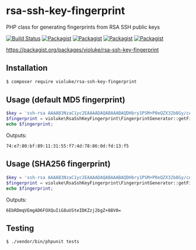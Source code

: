 # rsa-ssh-key-fingerprint
PHP class for generating fingerprints from RSA SSH public keys

[![Build Status](https://travis-ci.org/violuke/rsa-ssh-key-fingerprint.svg?branch=master)](https://travis-ci.org/violuke/rsa-ssh-key-fingerprint)
[![Packagist](https://img.shields.io/packagist/v/violuke/rsa-ssh-key-fingerprint.svg?maxAge=2592000)](https://github.com/violuke/rsa-ssh-key-fingerprint)
[![Packagist](https://img.shields.io/packagist/dt/violuke/rsa-ssh-key-fingerprint.svg?maxAge=2592000)](https://github.com/violuke/rsa-ssh-key-fingerprint)
[![Packagist](https://img.shields.io/packagist/dm/violuke/rsa-ssh-key-fingerprint.svg?maxAge=2592000)](https://github.com/violuke/rsa-ssh-key-fingerprint)
[![Packagist](https://img.shields.io/packagist/l/violuke/rsa-ssh-key-fingerprint.svg?maxAge=2592000)](https://github.com/violuke/rsa-ssh-key-fingerprint)

https://packagist.org/packages/violuke/rsa-ssh-key-fingerprint

## Installation
```bash
$ composer require violuke/rsa-ssh-key-fingerprint
```

## Usage (default MD5 fingerprint)
```php
$key = 'ssh-rsa AAAAB3NzaC1yc2EAAAADAQABAAABAQDHbry1PSM+P0eQZX32b8Gy/cAkxktpzB0hVPnvLDAqUGA2k7e4MJz7V4jYpNqeWUMqElKSAgn/GYwra7U2YpA/eZWSPpWIL2pwy4oQ2+bRaSzlt6wyB4aTLG1dHRFl+kYK3dN3XDdjY2Fx+xQX809eeWtmqBWy5khbQ2Fx0ovK6f0mSbtJRMrLioBYQ/2YQXeR5HQH8CjLZHJ8XeY4BjJ0D+W0yRim+uD7d3CqCUlR2BVDi0MevVMnvwefKQD9cJMOJSsHdGP8Vm/PMpZ5tS4JSTULVkBHfzpC/2D7AI4jbAxUO9j7kChaRY+te+6mYLJGkUtgMDOrTNTaOEAKjeO/ lukecousins@Lukes-iMac.local';
$fingerprint = violuke\RsaSshKeyFingerprint\FingerprintGenerator::getFingerprint($key);
echo $fingerprint;
```

Outputs:
```
74:e7:80:bf:89:11:31:55:f7:4d:78:86:0d:fd:13:f5
```

## Usage (SHA256 fingerprint)
```php
$key = 'ssh-rsa AAAAB3NzaC1yc2EAAAADAQABAAABAQDHbry1PSM+P0eQZX32b8Gy/cAkxktpzB0hVPnvLDAqUGA2k7e4MJz7V4jYpNqeWUMqElKSAgn/GYwra7U2YpA/eZWSPpWIL2pwy4oQ2+bRaSzlt6wyB4aTLG1dHRFl+kYK3dN3XDdjY2Fx+xQX809eeWtmqBWy5khbQ2Fx0ovK6f0mSbtJRMrLioBYQ/2YQXeR5HQH8CjLZHJ8XeY4BjJ0D+W0yRim+uD7d3CqCUlR2BVDi0MevVMnvwefKQD9cJMOJSsHdGP8Vm/PMpZ5tS4JSTULVkBHfzpC/2D7AI4jbAxUO9j7kChaRY+te+6mYLJGkUtgMDOrTNTaOEAKjeO/ lukecousins@Lukes-iMac.local';
$fingerprint = violuke\RsaSshKeyFingerprint\FingerprintGenerator::getFingerprint($key, 'sha256');
echo $fingerprint;
```

Outputs:
```
6EbRDmqVEmgAD6FOXQuIiG8uUSteIDKZzj2bgZ+88V0=
```

## Testing

```bash
$ ./vendor/bin/phpunit tests
```
